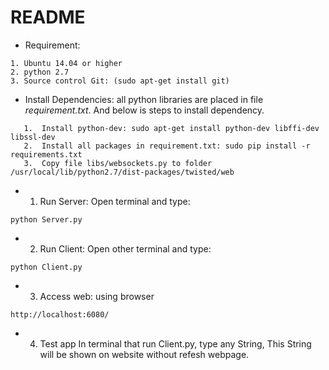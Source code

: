 # README #
* Requirement:

```
1. Ubuntu 14.04 or higher
2. python 2.7
3. Source control Git: (sudo apt-get install git)

```
* Install Dependencies: all python libraries are placed in file *requirement.txt*. And below is steps to install dependency.

```
   1.  Install python-dev: sudo apt-get install python-dev libffi-dev libssl-dev
   2.  Install all packages in requirement.txt: sudo pip install -r requirements.txt
   3.  Copy file libs/websockets.py to folder /usr/local/lib/python2.7/dist-packages/twisted/web

```

* 1. Run Server: Open terminal and type:

```
python Server.py

```
 * 2. Run Client: Open other terminal and type:

```
python Client.py

```
 * 3. Access web: using browser
```
http://localhost:6080/

```
 * 4. Test app
In terminal that run Client.py, type any String, This String will be shown on website without refesh webpage.
